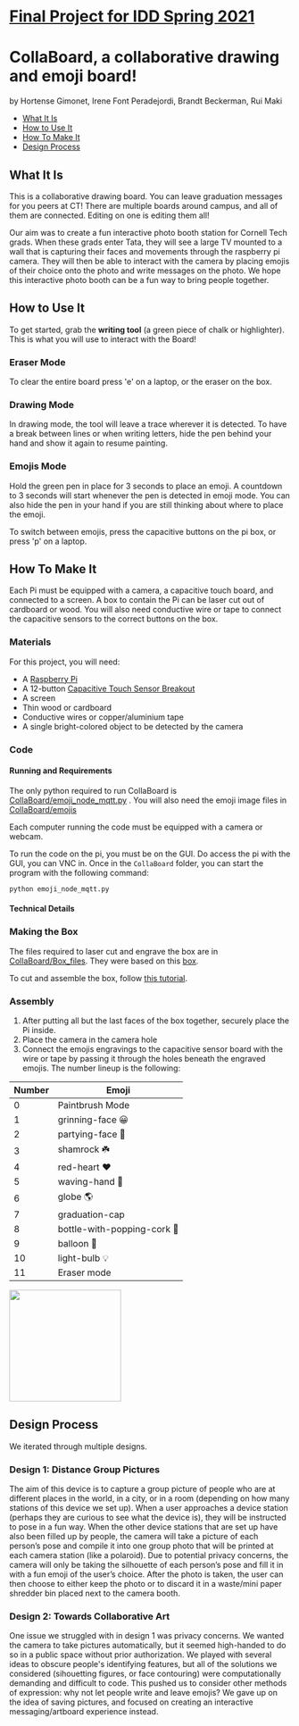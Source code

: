 # [Final Project for IDD Spring 2021](https://github.com/FAR-Lab/Interactive-Lab-Hub/tree/Spring2021/Final%20Project)

# CollaBoard, a collaborative drawing and emoji board!

by Hortense Gimonet, Irene Font Peradejordi, Brandt Beckerman, Rui Maki

- [What It Is](#what-it-is)
- [How to Use It](#how-to-use-it)
- [How To Make It](#how-to-make-it)
- [Design Process](#design-process)


## What It Is

This is a collaborative drawing board. You can leave graduation messages for you peers at CT!
There are multiple boards around campus, and all of them are connected. Editing on one is editing them all!

Our aim was to create a fun interactive photo booth station for Cornell Tech grads. When these grads enter Tata, they
will see a large TV mounted to a wall that is capturing their faces and movements through the raspberry pi camera. They
will then be able to interact with the camera by placing emojis of their choice onto the photo and write messages on the
photo. We hope this interactive photo booth can be a fun way to bring people together.

## How to Use It

To get started, grab the **writing tool** (a green piece of chalk or highlighter). This is what you will use to interact
with the Board!

### Eraser Mode

To clear the entire board press 'e' on a laptop, or the eraser on the box.

### Drawing Mode

In drawing mode, the tool will leave a trace wherever it is detected. To have a break between lines or when writing
letters, hide the pen behind your hand and show it again to resume painting.

### Emojis Mode

Hold the green pen in place for 3 seconds to place an emoji. A countdown to 3 seconds will start whenever the pen is
detected in emoji mode. You can also hide the pen in your hand if you are still thinking about where to place the emoji.

To switch between emojis, press the capacitive buttons on the pi box, or press 'p' on a laptop.

## How To Make It

Each Pi must be equipped with a camera, a capacitive touch board, and connected to a screen. A box to contain the Pi can
be laser cut out of cardboard or wood. You will also need conductive wire or tape to connect the capacitive sensors to
the correct buttons on the box.

### Materials

For this project, you will need:

- A [Raspberry Pi](https://www.adafruit.com/product/)
- A 12-button [Capacitive Touch Sensor Breakout](https://www.adafruit.com/product/4830)
- A screen
- Thin wood or cardboard
- Conductive wires or copper/aluminium tape
- A single bright-colored object to be detected by the camera

### Code

#### Running and Requirements

The only python required to run CollaBoard
is [CollaBoard/emoji_node_mqtt.py](https://github.com/hgimonet/IDD_spring2021_Final_SayCheese/blob/main/CollaBoard/emoji_node_mqtt.py)
. You will also need the emoji image files
in [CollaBoard/emojis](https://github.com/hgimonet/IDD_spring2021_Final_SayCheese/tree/main/CollaBoard/emojis)

Each computer running the code must be equipped with a camera or webcam.

To run the code on the pi, you must be on the GUI. Do access the pi with the GUI, you can VNC in. Once in
the `CollaBoard` folder, you can start the program with the following command:

```
python emoji_node_mqtt.py
```

#### Technical Details

### Making the Box

The files required to laser cut and engrave the box are
in [CollaBoard/Box_files](https://github.com/hgimonet/IDD_spring2021_Final_SayCheese/tree/main/CollaBoard/Box_files).
They were based on
this [box](https://3axis.co/laser-cut-wooden-box-with-sliding-lid-15x15x10-3mm-mdf-template-dxf-file/075yjn3o/).

To cut and assemble the box, follow [this tutorial]().

### Assembly

1. After putting all but the last faces of the box together, securely place the Pi inside.
2. Place the camera in the camera hole
3. Connect the emojis engravings to the capacitive sensor board with the wire or tape by passing it through the holes
   beneath the engraved emojis. The number lineup is the following:

| Number | Emoji |
|--------|-----------|
| 0 | Paintbrush Mode |
| 1 | grinning-face :grinning: |
| 2 | partying-face :partying_face:|
| 3 | shamrock :shamrock: |
| 4 | red-heart :hearts: |
| 5 | waving-hand :wave: |
| 6 | globe :earth_americas: |
| 7 | graduation-cap |
| 8 | bottle-with-popping-cork :champagne: |
| 9 | balloon    :balloon: |
| 10 | light-bulb :bulb: |
| 11 | Eraser mode |

<img src="https://cdn-shop.adafruit.com/970x728/4830-03.jpg" height="200">

## Design Process

We iterated through multiple designs.

### Design 1: Distance Group Pictures

The aim of this device is to capture a group picture of people who are at different places in the world, in a city, or
in a room (depending on how many stations of this device we set up). When a user approaches a device station (perhaps
they are curious to see what the device is), they will be instructed to pose in a fun way. When the other device
stations that are set up have also been filled up by people, the camera will take a picture of each person’s pose and
compile it into one group photo that will be printed at each camera station (like a polaroid). Due to potential privacy
concerns, the camera will only be taking the silhouette of each person’s pose and fill it in with a fun emoji of the
user’s choice. After the photo is taken, the user can then choose to either keep the photo or to discard it in a
waste/mini paper shredder bin placed next to the camera booth.

### Design 2: Towards Collaborative Art

One issue we struggled with in design 1 was privacy concerns. We wanted the camera to take pictures automatically, but
it seemed high-handed to do so in a public space without prior authorization. We played with several ideas to obscure
people's identifying features, but all of the solutions we considered (sihouetting figures, or face contouring) were
computationally demanding and difficult to code. This pushed us to consider other methods of expression: why not let
people write and leave emojis? We gave up on the idea of saving pictures, and focused on creating an interactive
messaging/artboard experience instead.
